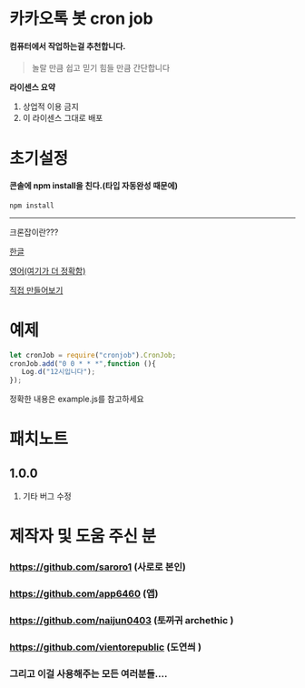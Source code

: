 카카오톡 봇 cron job
======================

#### 컴퓨터에서 작업하는걸 추천합니다.

> 놀랄 만큼 쉽고 믿기 힘들 만큼 간단합니다
>
>

__라이센스 요약__

1. 상업적 이용 금지
2. 이 라이센스 그대로 배포

# 초기설정

#### 콘솔에 npm install을 친다.(타입 자동완성 때문에)

```shell
npm install
```

****
크론잡이란???

[한글](https://ko.wikipedia.org/wiki/Cron)

[영어(여기가 더 정확함)](https://en.wikipedia.org/wiki/Cron)

[직접 만들어보기](https://crontab.guru/)


# 예제 

```javascript
let cronJob = require("cronjob").CronJob;
cronJob.add("0 0 * * *",function (){
   Log.d("12시입니다"); 
});
```

정확한 내용은 example.js를 참고하세요




# 패치노트

## 1.0.0

1. 기타 버그 수정

# 제작자 및 도움 주신 분

### https://github.com/saroro1 (사로로 본인)

### https://github.com/app6460 (앱)

### https://github.com/naijun0403 (~~토끼귀~~ archethic )

### https://github.com/vientorepublic (도연씌 )

### 그리고 이걸 사용해주는 모든 여러분들....
